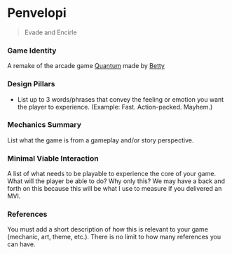 # Penvelopi

> Evade and Encirle

### Game Identity

A remake of the arcade game [Quantum](https://www.arcade-museum.com/game_detail.php?game_id=9189) made by [Betty](https://en.wikipedia.org/wiki/Elizabeth_Betty_Ryan)

### Design Pillars

- List up to 3 words/phrases that convey the feeling or emotion you want the player to experience. (Example: Fast. Action-packed. Mayhem.)

### Mechanics Summary

List what the game is from a gameplay and/or story perspective.

### Minimal Viable Interaction

A list of what needs to be playable to experience the core of your game. What will the player be able to do? Why only this? We may have a back and forth on this because this will be what I use to measure if you delivered an MVI.

### References

You must add a short description of how this is relevant to your game (mechanic, art, theme, etc.). There is no limit to how many references you can have.
